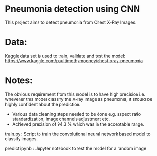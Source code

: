 # Pneumonia detection using CNN
This project aims to detect pneumonia from Chest X-Ray Images.  

# Data:
Kaggle data set is used to train, validate and test the model:
https://www.kaggle.com/paultimothymooney/chest-xray-pneumonia



# Notes:
The obvious requirement from this model is to have high precision i.e. whevener this model classify the X-ray image as pneumonia, it should be highly confident about the prediction.
-	Various data cleaning steps needed to be done e.g. aspect ratio standardization, image channels adjustment etc.
-	Achieved precision of 94.3 % which was in the acceptable range.


train.py : Script to train the convolutional neural network based model to classify images.                      

predict.ipynb : Jupyter notebook to test the model for a random image
